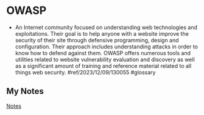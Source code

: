 # OWASP
- An Internet community focused on understanding web technologies and exploitations. Their goal is to help anyone with a website improve the security of their site through defensive programming, design and configuration. Their approach includes understanding attacks in order to know how to defend against them. OWASP offers numerous tools and utilities related to website vulnerability evaluation and discovery as well as a significant amount of training and reference material related to all things web security. #ref/2023/12/09/130055 #glossary 
## My Notes
[Notes](mynotes/owasp-notes.md)
